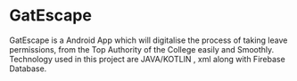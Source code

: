 # GatEscape
GatEscape is a Android App which will digitalise the process of taking leave permissions, from the Top Authority of the College easily and Smoothly. Technology used in this project are  JAVA/KOTLIN , xml along with Firebase Database.
